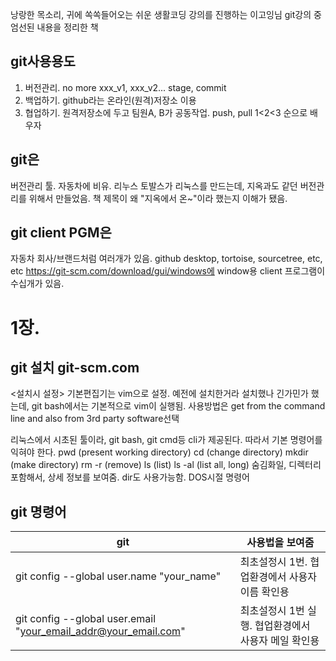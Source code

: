 낭랑한 목소리, 귀에 쏙쏙들어오는 쉬운 생활코딩 강의를 진행하는 이고잉님
git강의 중 엄선된 내용을 정리한 책

## git사용용도
1. 버전관리. no more xxx_v1, xxx_v2... stage, commit
2. 백업하기. github라는 온라인(원격)저장소 이용
3. 협업하기. 원격저장소에 두고 팀원A, B가 공동작업. push, pull
1<2<3 순으로 배우자

## git은 
버전관리 툴. 자동차에 비유.
리누스 토발스가 리눅스를 만드는데, 지옥과도 같던 버전관리를 위해서 만들었음. 책 제목이 왜 "지옥에서 온~"이라 했는지 이해가 됐음.

## git client PGM은
자동차 회사/브랜드처럼 여러개가 있음. github desktop, tortoise, sourcetree, etc, etc
https://git-scm.com/download/gui/windows에 window용 client 프로그램이 수십개가 있음.

# 1장. 
## git 설치 git-scm.com
<설치시 설정>
기본편집기는 vim으로 설정. 예전에 설치한거라 설치했나 긴가민가 했는데, git bash에서는 기본적으로 vim이 실행됨.
사용방법은 get from the command line and also from 3rd party software선택

리눅스에서 시초된 툴이라, git bash, git cmd등 cli가 제공된다. 따라서 기본 명령어를 익혀야 한다.
pwd (present working directory)
cd (change directory)
mkdir (make directory)
rm -r (remove)
ls (list)
ls -al (list all, long) 숨김화일, 디렉터리 포함해서, 상세 정보를 보여줌.
dir도 사용가능함. DOS시절 명령어

## git 명령어

| git  | 사용법을 보여줌 |
|------|----------------|
| git config --global user.name "your_name" | 최초설정시 1번. 협업환경에서 사용자 이름 확인용 |
| git config --global user.email "your_email_addr@your_email.com" | 최초설정시 1번 실행. 협업환경에서 사용자 메일 확인용 |

